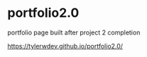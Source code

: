 # portfolio2.0

portfolio page built after project 2 completion

https://tylerwdev.github.io/portfolio2.0/
